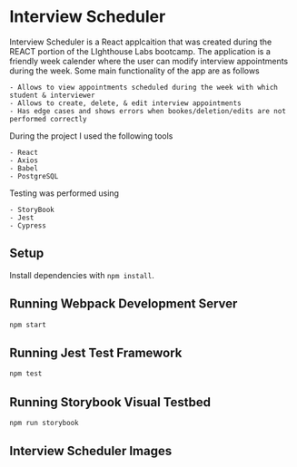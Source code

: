 # Interview Scheduler

  Interview Scheduler is a React applcaition that was created during the REACT portion of the LIghthouse Labs bootcamp. The application is a friendly week calender where the user can modify interview appointments during the week. Some main functionality of the app are as follows

    - Allows to view appointments scheduled during the week with which student & interviewer
    - Allows to create, delete, & edit interview appointments 
    - Has edge cases and shows errors when bookes/deletion/edits are not performed correctly 

  During the project I used the following tools

    - React
    - Axios
    - Babel
    - PostgreSQL

  Testing was performed using

    - StoryBook
    - Jest 
    - Cypress

## Setup

Install dependencies with `npm install`.

## Running Webpack Development Server

```sh
npm start
```

## Running Jest Test Framework

```sh
npm test
```

## Running Storybook Visual Testbed

```sh
npm run storybook
```

## Interview Scheduler Images


